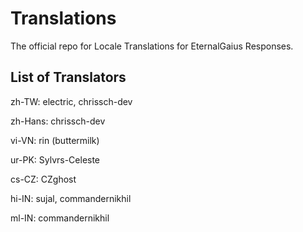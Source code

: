 # Translations
The official repo for Locale Translations for EternalGaius Responses.


## List of Translators
zh-TW: electric, chrissch-dev

zh-Hans: chrissch-dev

vi-VN: rin (buttermilk)

ur-PK: Sylvrs-Celeste

cs-CZ: CZghost

hi-IN: sujal, commandernikhil

ml-IN: commandernikhil
